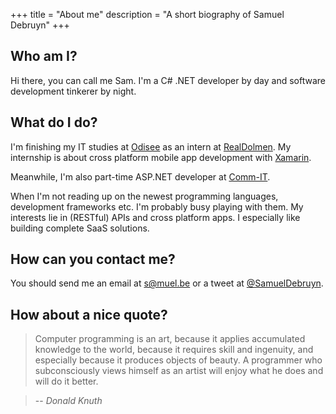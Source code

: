 +++
title = "About me"
description = "A short biography of Samuel Debruyn"
+++

## Who am I?

Hi there, you can call me Sam. I'm a C# .NET developer by day and software development tinkerer by night.

## What do I do?

I'm finishing my IT studies at [Odisee](http://www.odisee.be/Odisee/Sections/Odisee-About-us.html) as an intern at [RealDolmen](http://realdolmen.be/en). My internship is about cross platform mobile app development with [Xamarin](http://xamarin.com/).

Meanwhile, I'm also part-time ASP.NET developer at [Comm-IT](http://comm-it.be/).

When I'm not reading up on the newest programming languages, development frameworks etc. I'm probably busy playing with them. My interests lie in (RESTful) APIs and cross platform apps. I especially like building complete SaaS solutions.

## How can you contact me?

You should send me an email at [s@muel.be](mailto:s@muel.be) or a tweet at [@SamuelDebruyn](https://twitter.com/intent/user?screen_name=SamuelDebruyn).

## How about a nice quote?

> Computer programming is an art,
because it applies accumulated knowledge to the world,
because it requires skill and ingenuity,
and especially because it produces objects of beauty.
A programmer who subconsciously views himself as an artist
will enjoy what he does and will do it better.

> -- <cite>Donald Knuth</cite>